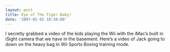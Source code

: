 ```yaml
---
layout: post
title: Eye of The Tiger Baby!
date: '2007-02-02 10:38:00'
---
```


I secretly grabbed a video of the kids playing the Wii with the iMac’s built in iSight camera that we have in the basement. Here’s a video of Jack going to down on the heavy bag in Wii Sports Boxing training mode.

<object height="417" width="500"><param name="movie" value="http://www.youtube.com/v/GeD3u6ncD1A&amp;hl=en&amp;fs=1">
<param name="wmode" value="window">
<param name="allowFullScreen" value="true">
<param name="allowscriptaccess" value="always">
<embed allowfullscreen="true" allowscriptaccess="always" height="417" src="http://www.youtube.com/v/GeD3u6ncD1A&amp;hl=en&amp;fs=1" type="application/x-shockwave-flash" width="500" wmode="window"></embed></object>

<!--kg-card-end: markdown-->